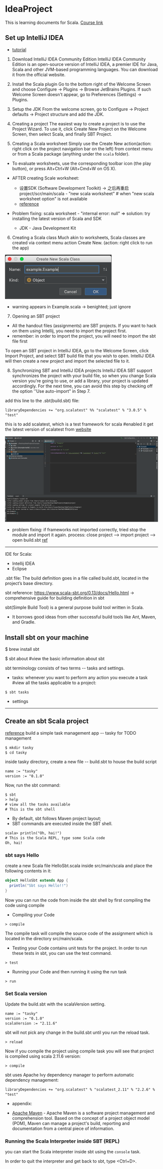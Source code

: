 # IdeaProject
This is learning documents for Scala.
[Course link](https://www.coursera.org/learn/progfun1/lecture/UzicG/tools-setup-for-mac-os-x)


## Set up IntelliJ IDEA
* [tutorial](https://www.coursera.org/learn/progfun1/supplement/VuJFf/intellij-idea-tutorial)

1. Download IntelliJ IDEA Community Edition
IntelliJ IDEA Community Edition is an open-source version of IntelliJ IDEA, a premier IDE for Java, Scala and other JVM-based programming languages. You can download it from the official website.

2. Install the Scala plugin
Go to the bottom right of the Welcome Screen and choose Configure → Plugins → Browse JetBrains Plugins. If such Welcome Screen doesn't appear, go to Preferences (Settings) → Plugins.

3. Setup the JDK
From the welcome screen, go to Configure → Project defaults → Project structure and add the JDK. 

4. Creating a project
The easiest way to create a project is to use the Project Wizard. To use it, click Create New Project on the Welcome Screen, then select Scala, and finally SBT Project.

5. Creating a Scala worksheet
Simply use the Create New action(action: right click on the project navigation bar on the left) from context menu or from a Scala package (anything under the `scala` folder).

* To evaluate worksheets, use the corresponding toolbar icon (the play button), or press Alt+Ctrl+W (Alt+Cmd+W on OS X).
* AFTER creating Scale worksheet:
  * 设置SDK (Software Development Toolkit) -> 之后再重启project/scr/main/scala - ”new scala worksheet"   # when "new scala worksheet option" is not available
  * [reference](https://stackoverflow.com/questions/36867112/how-to-get-the-option-to-create-a-new-scala-worksheet-in-intellij)
 
* Problem fixing:
scala worksheet - "internal error: null"
=> solution: try installing the latest version of Scala and SDK
  * JDK - Java Development Kit
  
6. Creating a Scala class
Much akin to worksheets, Scala classes are created via context menu action Create New.
(action: right click to run the app)

![build scala class](https://github.com/yuanlii/IdeaProject/blob/master/img/create_new_scala_class(object).png)

* warning appears in Example.scala -> benighted; just ignore

7. Opening an SBT project
* All the handout files (assignments) are SBT projects. If you want to hack on them using Intellij, you need to import the project first.
* remember: in order to import the project, you will need to import the sbt file first

To open an SBT project in IntelliJ IDEA, go to the Welcome Screen, click Import Project, and select SBT build file that you wish to open. IntelliJ IDEA will then create a new project and import the selected file to it.

8. Synchronizing SBT and IntelliJ IDEA projects
IntelliJ IDEA SBT support synchronizes the project with your build file, so when you change Scala version you're going to use, or add a library, your project is updated accordingly. For the next time, you can avoid this step by checking off the option ''Use auto-import" in Step 7.

add this line to the .sbt(build.sbt) file:
```
libraryDependencies += "org.scalatest" %% "scalatest" % "3.0.5" % "test"
```
this is to add scalatest, which is a test framework for scala #enabled it
get the latest version of scalatest from [website](http://www.scalatest.org/install)

![import framework](https://github.com/yuanlii/IdeaProject/blob/master/img/import_framework.png)

* problem fixing:
if frameworks not imported correctly, tried stop the module and import it again.
process: close project --> import project --> open build.sbt
[ref](https://stackoverflow.com/questions/24937328/intellij-idea-cannot-import-sbt-project)


----
IDE for Scala:
* Intellij IDEA
* Eclipse

.sbt file:
The build definition goes in a file called build.sbt, located in the project’s base directory. 

sbt reference:
https://www.scala-sbt.org/0.13/docs/Hello.html
-> comprehensive guide for building definition in sbt

sbt(Simple Build Tool) is a general purpose build tool written in Scala. 
- It borrows good ideas from other successful build tools like Ant, Maven, and Gradle.

## Install sbt on your machine
$ brew install sbt

$ sbt about #view the basic information about sbt

sbt terminology consists of two terms -- tasks and settings. 
- tasks: whenever you want to perform any action you execute a task
#view all the tasks applicable to a project:
```
$ sbt tasks  
```
- settings

---
## Create an sbt Scala project

[reference](https://github.com/shekhargulati/52-technologies-in-2016/blob/master/02-sbt/README.md)
build a simple task management app -- tasky for TODO management
```
$ mkdir tasky
$ cd tasky
```
inside tasky directory, create a new file -- build.sbt to house the build script
```
name := "tasky"
version := "0.1.0"
```
Now, run the sbt command:
```
$ sbt
> help  
# view all the tasks available
# This is the sbt shell
```
* By default, sbt follows Maven project layout;
* SBT commands are executed inside the SBT shell. 
```
scala> println("Oh, hai!")                                          
# This is the Scala REPL, type some Scala code
Oh, hai!
```

### sbt says Hello
create a new Scala file HelloSbt.scala inside src/main/scala and place the following contents in it:
```Scala
object HelloSbt extends App {
  println("Sbt says Hello!!")
}

```

Now you can run the code from inside the sbt shell by first compiling the code using compile

* Compiling your Code
```
> compile
```
The compile task will compile the source code of the assignment which is located in the directory src/main/scala.

* Testing your Code
contains unit tests for the project. In order to run these tests in sbt, you can use the test command.
```
> test
```
* Running your Code
and then running it using the run task
```
> run
```

### Set Scala version
Update the build.sbt with the scalaVersion setting.
```
name := "tasky"
version := "0.1.0"
scalaVersion := "2.11.6"
```
sbt will not pick any change in the build.sbt until you run the reload task.
```
> reload
```

Now if you compile the project using compile task you will see that project is compiled using scala 2.11.6 version:
```
> compile
```

sbt uses Apache Ivy dependency manager to perform automatic dependency management:
```
libraryDependencies += "org.scalatest" % "scalatest_2.11" % "2.2.6" % "test"
```

* appendix:
- [Apache Maven](https://maven.apache.org/) - Apache Maven is a software project management and comprehension tool. Based on the concept of a project object model (POM), Maven can manage a project's build, reporting and documentation from a central piece of information.

### Running the Scala Interpreter inside SBT (REPL)

you can start the Scala interpreter inside sbt using the `console` task. 

In order to quit the interpreter and get back to sbt, type <Ctrl+D>.



